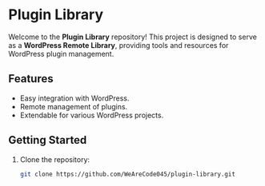 # Plugin Library

Welcome to the **Plugin Library** repository! This project is designed to serve as a **WordPress Remote Library**, providing tools and resources for WordPress plugin management.

## Features

- Easy integration with WordPress.
- Remote management of plugins.
- Extendable for various WordPress projects.

## Getting Started

1. Clone the repository:
   ```bash
   git clone https://github.com/WeAreCode045/plugin-library.git
